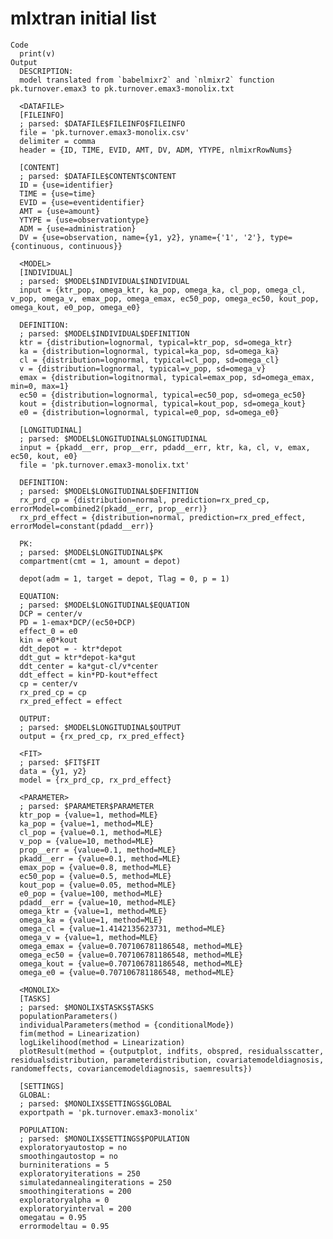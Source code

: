 # mlxtran initial list

    Code
      print(v)
    Output
      DESCRIPTION:
      model translated from `babelmixr2` and `nlmixr2` function pk.turnover.emax3 to pk.turnover.emax3-monolix.txt
      
      <DATAFILE>
      [FILEINFO]
      ; parsed: $DATAFILE$FILEINFO$FILEINFO
      file = 'pk.turnover.emax3-monolix.csv'
      delimiter = comma
      header = {ID, TIME, EVID, AMT, DV, ADM, YTYPE, nlmixrRowNums}
      
      [CONTENT]
      ; parsed: $DATAFILE$CONTENT$CONTENT
      ID = {use=identifier}
      TIME = {use=time}
      EVID = {use=eventidentifier}
      AMT = {use=amount}
      YTYPE = {use=observationtype}
      ADM = {use=administration}
      DV = {use=observation, name={y1, y2}, yname={'1', '2'}, type={continuous, continuous}}
      
      <MODEL>
      [INDIVIDUAL]
      ; parsed: $MODEL$INDIVIDUAL$INDIVIDUAL
      input = {ktr_pop, omega_ktr, ka_pop, omega_ka, cl_pop, omega_cl, v_pop, omega_v, emax_pop, omega_emax, ec50_pop, omega_ec50, kout_pop, omega_kout, e0_pop, omega_e0}
      
      DEFINITION:
      ; parsed: $MODEL$INDIVIDUAL$DEFINITION
      ktr = {distribution=lognormal, typical=ktr_pop, sd=omega_ktr}
      ka = {distribution=lognormal, typical=ka_pop, sd=omega_ka}
      cl = {distribution=lognormal, typical=cl_pop, sd=omega_cl}
      v = {distribution=lognormal, typical=v_pop, sd=omega_v}
      emax = {distribution=logitnormal, typical=emax_pop, sd=omega_emax, min=0, max=1}
      ec50 = {distribution=lognormal, typical=ec50_pop, sd=omega_ec50}
      kout = {distribution=lognormal, typical=kout_pop, sd=omega_kout}
      e0 = {distribution=lognormal, typical=e0_pop, sd=omega_e0}
      
      [LONGITUDINAL]
      ; parsed: $MODEL$LONGITUDINAL$LONGITUDINAL
      input = {pkadd__err, prop__err, pdadd__err, ktr, ka, cl, v, emax, ec50, kout, e0}
      file = 'pk.turnover.emax3-monolix.txt'
      
      DEFINITION:
      ; parsed: $MODEL$LONGITUDINAL$DEFINITION
      rx_prd_cp = {distribution=normal, prediction=rx_pred_cp, errorModel=combined2(pkadd__err, prop__err)}
      rx_prd_effect = {distribution=normal, prediction=rx_pred_effect, errorModel=constant(pdadd__err)}
      
      PK:
      ; parsed: $MODEL$LONGITUDINAL$PK
      compartment(cmt = 1, amount = depot)
      
      depot(adm = 1, target = depot, Tlag = 0, p = 1)
      
      EQUATION:
      ; parsed: $MODEL$LONGITUDINAL$EQUATION
      DCP = center/v
      PD = 1-emax*DCP/(ec50+DCP)
      effect_0 = e0
      kin = e0*kout
      ddt_depot = - ktr*depot
      ddt_gut = ktr*depot-ka*gut
      ddt_center = ka*gut-cl/v*center
      ddt_effect = kin*PD-kout*effect
      cp = center/v
      rx_pred_cp = cp
      rx_pred_effect = effect
      
      OUTPUT:
      ; parsed: $MODEL$LONGITUDINAL$OUTPUT
      output = {rx_pred_cp, rx_pred_effect}
      
      <FIT>
      ; parsed: $FIT$FIT
      data = {y1, y2}
      model = {rx_prd_cp, rx_prd_effect}
      
      <PARAMETER>
      ; parsed: $PARAMETER$PARAMETER
      ktr_pop = {value=1, method=MLE}
      ka_pop = {value=1, method=MLE}
      cl_pop = {value=0.1, method=MLE}
      v_pop = {value=10, method=MLE}
      prop__err = {value=0.1, method=MLE}
      pkadd__err = {value=0.1, method=MLE}
      emax_pop = {value=0.8, method=MLE}
      ec50_pop = {value=0.5, method=MLE}
      kout_pop = {value=0.05, method=MLE}
      e0_pop = {value=100, method=MLE}
      pdadd__err = {value=10, method=MLE}
      omega_ktr = {value=1, method=MLE}
      omega_ka = {value=1, method=MLE}
      omega_cl = {value=1.4142135623731, method=MLE}
      omega_v = {value=1, method=MLE}
      omega_emax = {value=0.707106781186548, method=MLE}
      omega_ec50 = {value=0.707106781186548, method=MLE}
      omega_kout = {value=0.707106781186548, method=MLE}
      omega_e0 = {value=0.707106781186548, method=MLE}
      
      <MONOLIX>
      [TASKS]
      ; parsed: $MONOLIX$TASKS$TASKS
      populationParameters()
      individualParameters(method = {conditionalMode})
      fim(method = Linearization)
      logLikelihood(method = Linearization)
      plotResult(method = {outputplot, indfits, obspred, residualsscatter, residualsdistribution, parameterdistribution, covariatemodeldiagnosis, randomeffects, covariancemodeldiagnosis, saemresults})
      
      [SETTINGS]
      GLOBAL:
      ; parsed: $MONOLIX$SETTINGS$GLOBAL
      exportpath = 'pk.turnover.emax3-monolix'
      
      POPULATION:
      ; parsed: $MONOLIX$SETTINGS$POPULATION
      exploratoryautostop = no
      smoothingautostop = no
      burniniterations = 5
      exploratoryiterations = 250
      simulatedannealingiterations = 250
      smoothingiterations = 200
      exploratoryalpha = 0
      exploratoryinterval = 200
      omegatau = 0.95
      errormodeltau = 0.95

